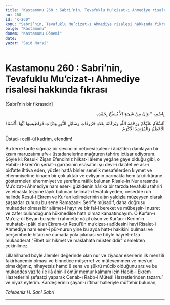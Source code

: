```yaml
---
title: "Kastamonu 260 : Sabri’nin, Tevafuklu Mu’cizat-ı Ahmediye risalesi hakkında fıkrası"
no: 260
id: "K-260"
konu: "Sabri’nin, Tevafuklu Mu’cizat-ı Ahmediye risalesi hakkında fıkrası"
bolge: "Kastamonu"
donem: "Kastamonu Dönemi"
date: 
yazar: "Said Nursî"
---
```


# Kastamonu 260 : Sabri’nin, Tevafuklu Mu’cizat-ı Ahmediye risalesi hakkında fıkrası

<p class="takdim">[Sabri’nin bir fıkrasıdır]</p>

<p class="arabic" dir="rtl" title="Meal: “O’nun adıyla” * “Hiçbir şey yoktur ki O'nu hamd ile tesbih etmesin” [İsrâ Suresi, 17:44]">بِاسْمِهِ * وَاِنْ مِنْ شَىْءٍ اِلاَّ يُسَبِّحُ بِحَمْدِهِ</p>

<p class="arabic" dir="rtl" title="Meal: “Ey Üstad-ı A'zam ve Mürşid-i Ekrem, Risale-i Nur'un harfleri ve kağıtlarının zerreleri adedince Allah'ın selâmı, rahmeti ve bereketleri, üzerinize olsun.”">اَلسَّلاَمُ عَلَيْكُمْ وَرَحْمَةُ اللّٰهِ وَبَرَكَاتُهُ بِعَدَدِ حُرُوفَاتِ رَسَائِلِ النُّورِ وَذَرَّاتِ قَرَاطِيسِهَا اَيُّهَا الْاُسْتَادُ الْاَعْظَمُ وَالْمُرْشِدُ الْاَكْرَمُ</p>

Üstad-ı celil-ül kadrim, efendim!

Bu kerre tarife sığmaz bir sevincim neticesi kalem-i âcizîden damlayan bir kısım maruzatımı afv-ı üstadanelerine mağruren tahrire ictisar ediyorum. Şöyle ki: Resul-i Zîşan Efendimiz hilkat-i âleme yegâne gaye olduğu gibi, o Habib-i Ekrem’in şeriat-ı garrasının esasatını şu devr-i dalalet ve asr-ı bid’atte ihtiva eden, yüzler hattâ binler senelik mesafelerden kıymet ve ehemmiyetine binaen bir çok aktab ve evliyanın parmakla hem takdirkârane göstermeleri ehemmiyet ve şerefine mâlik bulunan Risale-in Nur arasında Mu’cizat-ı Ahmediye nam eser-i güzidenin hârika bir tarzda tevafuklu tahriri ve elmasla tezyine lâyık bulunan kelimat-ı tevafukiyeden, cesedde ruh halinde Resul-i Ekrem ve Kur’an kelimelerinin altın yaldızla müzeyyen olarak şaşaadar zuhuru bu sene Ramazan-ı Şerif’e müsadif, daha doğrusu mukadder olması bir alâmet-i hayr ve bir fal-i bereket ve mübeşşir-i nusret ve zafer bulunduğuna hükmedilse hata olmaz kanaatındayım. O Kur’an-ı Mu’ciz-ül Beyan bu şehr-i rahmette nâzil olsun ve Kur’an-ı Kerim’in muhatab-ı pâki olan Ekrem-ür Resul’ün mu’cizat-ı adîdesini havi Risalet-i Ahmediye nam eser-i pür-nurun yine bu ayda hatt-ı hakikini bulması ve perşembede hitam ve cumada yola çıkması ve böyle hayret-efza mukadderat "Elbet bir hikmet ve maslahata müsteniddir" demekten çekinilmez.

Lillahilhamd böyle âlemler değerinde olan nur ve ziyadar eserlerin ilk menzili fakirhanemin olması ve binnetice müşerref ve müteyemmen ve mes’ud olmaklığımız, nihayetsiz hamd ü sena ve şükrü mûcib olduğunu arz ve bu mukaddes vazife ile ilâ âhir-il ömür memur kalmam için Habib-i Ekrem Hazretlerini şefaatçi yaparak Cenab-ı Rabb-i Müteâl Hazretlerinden tazarru’ ve niyaz eylerim. Kardeşlerinin şâyan-ı iftihar halleriyle müftehir bulunan,

*Talebeniz*
*H. Sanî Sabri*

***
